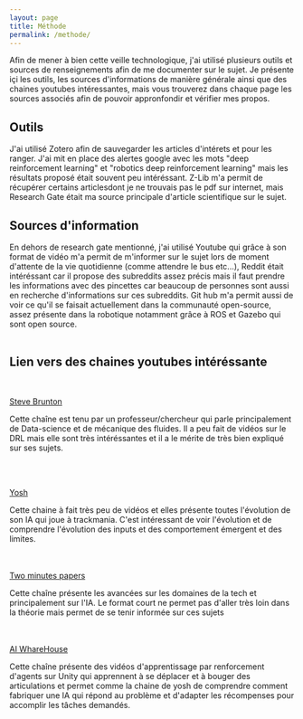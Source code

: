 ```yaml
---
layout: page
title: Méthode
permalink: /methode/
---
```

<link rel="stylesheet" href="https://picorba.github.io/Rapport-veille-technologique/assets/css/theme_dark.css">


<div class="texte">
Afin de mener à bien cette veille technologique,  j'ai utilisé plusieurs outils et sources de renseignements afin de me documenter sur le sujet. Je présente içi les outils, les sources d'informations de manière générale ainsi que des chaines youtubes intéressantes, mais vous trouverez dans chaque page les sources associés afin de pouvoir appronfondir et vérifier mes propos. <br>

</div>

## Outils 

<div class="text">
J'ai utilisé Zotero afin de sauvegarder les articles d'intérets et pour les ranger. J'ai mit en place des alertes google avec les mots "deep reinforcement learning" et "robotics deep reinforcement learning" mais les résultats proposé était souvent peu intéréssant. Z-Lib m'a permit de récupérer certains articlesdont je ne trouvais pas le pdf sur internet, mais Research Gate était ma source principale d'article scientifique sur le sujet. 
</div>

## Sources d'information

<div class="text">
En dehors de research gate mentionné, j'ai utilisé Youtube qui grâce à son format de vidéo m'a permit de m'informer sur le sujet lors de moment d'attente de la vie quotidienne (comme attendre le bus etc...), Reddit était intéréssant car il propose des subreddits assez précis mais il faut prendre les informations avec des pincettes car beaucoup de personnes sont aussi en recherche d'informations sur ces subreddits. Git hub m'a permit aussi de voir ce qu'il se faisait actuellement dans la communauté open-source, assez présente dans la robotique notamment grâce à ROS et Gazebo qui sont open source.
</div>

<br>

## Lien vers des chaines youtubes intéréssante 
<br>



[Steve Brunton](https://www.youtube.com/@Eigensteve)  <div class="texte"> Cette chaîne est tenu par un professeur/chercheur qui parle principalement de Data-science et de mécanique des fluides. Il a peu fait de vidéos sur le DRL mais elle sont très intéréssantes et il a le mérite de très bien expliqué sur ses sujets.
</div><br><br>

[Yosh](https://www.youtube.com/@yoshtm)  <div class="texte">  Cette chaine à fait très peu de vidéos et elles présente toutes l'évolution de son IA qui joue à trackmania. C'est intéressant de voir l'évolution et de comprendre l'évolution des inputs et des comportement émergent et des limites. </div> <br><br>

[Two minutes papers](https://www.youtube.com/@TwoMinutePapers)  <div class="texte">  Cette chaîne présente les avancées sur les domaines de la tech et principalement sur l'IA. Le format court ne permet pas d'aller très loin dans la théorie mais permet de se tenir informée sur ces sujets </div> <br><br>

[AI WhareHouse](https://www.youtube.com/@aiwarehouse)  <div class="texte">  Cette chaîne présente des vidéos d'apprentissage par renforcement d'agents sur Unity qui apprennent à se déplacer et à bouger des articulations et permet comme la chaine de yosh de comprendre comment fabriquer une IA qui répond au problème et d'adapter les récompenses pour accomplir les tâches demandés. </div> <br> 

</div>